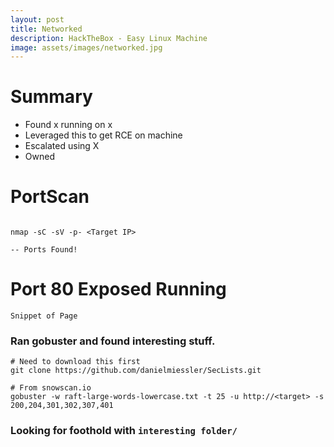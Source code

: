 ```yaml
---
layout: post
title: Networked
description: HackTheBox - Easy Linux Machine
image: assets/images/networked.jpg
---
```


# Summary 
- Found x running on x
- Leveraged this to get RCE on machine
- Escalated using X
- Owned

# PortScan
```

nmap -sC -sV -p- <Target IP>

-- Ports Found!

```

# Port 80 Exposed Running 
```
Snippet of Page
```

### Ran gobuster and found interesting stuff.
```
# Need to download this first
git clone https://github.com/danielmiessler/SecLists.git

# From snowscan.io
gobuster -w raft-large-words-lowercase.txt -t 25 -u http://<target> -s 200,204,301,302,307,401
```

### Looking for foothold with `interesting folder/`


